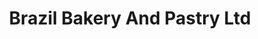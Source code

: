 ---
title: "Brazil Bakery And Pastry Ltd"
url: /toronto/brazil-bakery-and-pastry-ltd/
shop: bakery
---